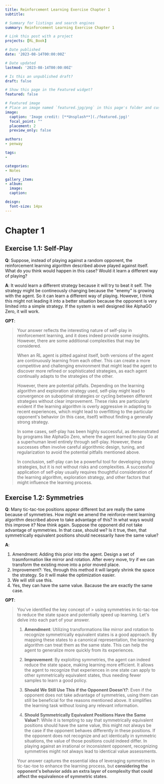 ```yaml
---
title: Reinforcement Learning Exercise Chapter 1
subtitle: 

# Summary for listings and search engines
summary: Reinforcement Learning Exercise Chapter 1

# Link this post with a project
projects: [RL_Book]

# Date published
date: '2023-08-14T00:00:00Z'

# Date updated
lastmod: '2023-08-14T00:00:00Z'

# Is this an unpublished draft?
draft: false

# Show this page in the Featured widget?
featured: false

# Featured image
# Place an image named `featured.jpg/png` in this page's folder and customize its options here.
image:
  caption: 'Image credit: [**Unsplash**](./featured.jpg)'
  focal_point: ""
  placement: 2
  preview_only: false

authors:
- penway

tags:
- 

categories:
- Notes

gallery_item:
- album: 
  image:
  caption:

deisgn:
  font-size: 14px
---
```


# Chapter 1
## Exercise 1.1: Self-Play
**Q**: Suppose, instead of playing against a random opponent, the reinforcement learning algorithm described above played against itself. What do you think would happen in this case? Would it learn a different way of playing?

**A**: It would learn a different strategy because it will try to beat it self. The strategy might be contineously changing because the "enemy" is growing with the agent. So it can learn a different way of playing. However, I think this might not leading it into a better situation because the opponent is very limited into a simple strategy. If the system is well designed like AlphaGO Zero, it will work.

**GPT**: 
>Your answer reflects the interesting nature of self-play in reinforcement learning, and it does indeed provide some insights. However, there are some additional complexities that may be considered. 
>
>When an RL agent is pitted against itself, both versions of the agent are continuously learning from each other. This can create a more competitive and challenging environment that might lead the agent to discover more refined or sophisticated strategies, as each agent continually adapts to the strategies of the other.
>
>However, there are potential pitfalls. Depending on the learning algorithm and exploration strategy used, self-play might lead to convergence on suboptimal strategies or cycling between different strategies without clear improvement. These risks are particularly evident if the learning algorithm is overly aggressive in adapting to recent experiences, which might lead to overfitting to the particular opponent's behavior (in this case, itself) without finding a generally strong strategy.
>
>In some cases, self-play has been highly successful, as demonstrated by programs like AlphaGo Zero, where the agent learned to play Go at a superhuman level entirely through self-play. However, these successes often involve careful algorithmic design, tuning, and regularization to avoid the potential pitfalls mentioned above.
>
>In conclusion, self-play can be a powerful tool for developing strong strategies, but it is not without risks and complexities. A successful application of self-play usually requires thoughtful consideration of the learning algorithm, exploration strategy, and other factors that might influence the learning process.

## Exercise 1.2: Symmetries
**Q**: Many tic-tac-toe positions appear different but are really the same because of symmetries. How might we amend the reinforce-ment learning algorithm described above to take advantage of this? In what ways would this improve it? Now think again. Suppose the opponent did not take advantage of symmetries. In that case, should we? Is it true, then, that symmetrically equivalent positions should necessarily have the same value?

**A**:
1. Amendment: Adding this prior into the agent. Design a set of trasmformation like mirror and rotation. After every move, try if we can transform the existing move into a prior moved place.
2. Improvement?: Yes, through this method it will largely shrink the space the strategy. So it will make the optimization easier.
3. We will still use this.
4. Yes, they can have the same value. Bacause the are exactly the same case.

**GPT**:
> You've identified the key concept of > using symmetries in tic-tac-toe to reduce the state space and potentially speed up learning. Let's delve into each part of your answer.
> 
> 1. **Amendment**: Utilizing transformations like mirror and rotation to recognize symmetrically equivalent states is a good approach. By mapping these states to a canonical representation, the learning algorithm can treat them as the same state. This can help the agent to generalize more quickly from its experiences.
> 
> 2. **Improvement**: By exploiting symmetries, the agent can indeed reduce the state space, making learning more efficient. It allows the agent to recognize that experiences in one state can apply to other symmetrically equivalent states, thus needing fewer samples to learn a good policy.
> 
> 3. **Should We Still Use This if the Opponent Doesn't?**: Even if the opponent does not take advantage of symmetries, using them can still be beneficial for the reasons mentioned above. It simplifies the learning task without losing any relevant information.
>
> 4. **Should Symmetrically Equivalent Positions Have the Same Value?**: While it is tempting to say that symmetrically equivalent positions should have the same value, this might not always be the case if the opponent behaves differently in these positions. If the opponent does not recognize and act identically in symmetric situations, the value of those positions could indeed differ. In playing against an irrational or inconsistent opponent, recognizing symmetries might not always lead to identical value assessments.
> 
> Your answer captures the essential idea of leveraging symmetries in tic-tac-toe to enhance the learning process, but **considering the opponent's behavior adds an extra layer of complexity that could affect the equivalence of symmetric states**.